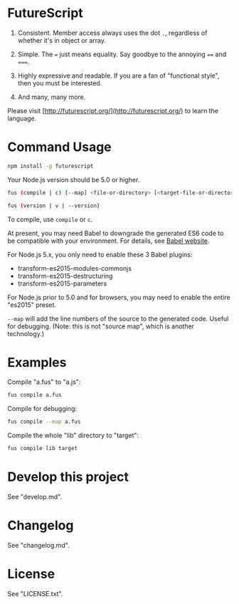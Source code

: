 FutureScript
============

1. Consistent. Member access always uses the dot `.`, regardless of whether it's in object or array.

2. Simple. The `=` just means equality. Say goodbye to the annoying `==` and `===`.

3. Highly expressive and readable. If you are a fan of "functional style", then you must be interested.

4. And many, many more.

Please visit [http://futurescript.org/](http://futurescript.org/) to learn the language.

Command Usage
=============

```bash
npm install -g futurescript
```

Your Node.js version should be 5.0 or higher.

```bash
fus (compile | c) [--map] <file-or-directory> [<target-file-or-directory>]

fus (version | v | --version)
```

To compile, use `compile` or `c`.

At present, you may need Babel to downgrade the generated ES6 code to be compatible with your environment. For details, see [Babel website](https://babeljs.io/).

For Node.js 5.x, you only need to enable these 3 Babel plugins:

- transform-es2015-modules-commonjs
- transform-es2015-destructuring
- transform-es2015-parameters

For Node.js prior to 5.0 and for browsers, you may need to enable the entire "es2015" preset.

`--map` will add the line numbers of the source to the generated code. Useful for debugging. (Note: this is not "source map", which is another technology.)

Examples
========

Compile "a.fus" to "a.js":

```bash
fus compile a.fus
```

Compile for debugging:

```bash
fus compile --map a.fus
```

Compile the whole "lib" directory to "target":

```bash
fus compile lib target
```

Develop this project
====================

See "develop.md".

Changelog
=========

See "changelog.md".

License
=======

See "LICENSE.txt".
